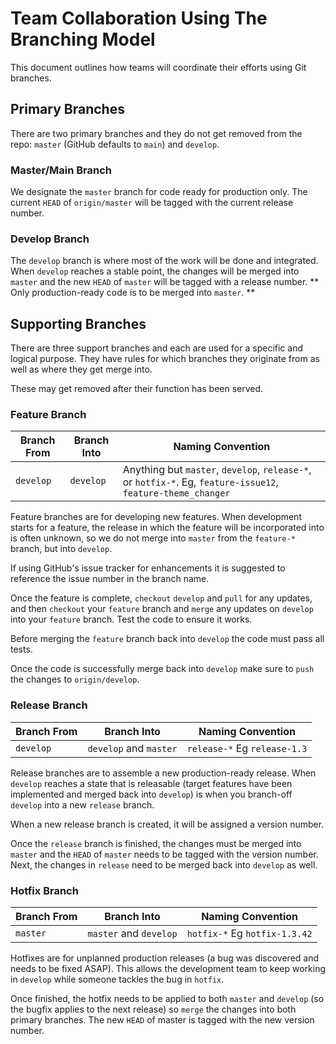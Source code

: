 # Team Collaboration Using The Branching Model
This document outlines how teams will coordinate their efforts using Git branches.

## Primary Branches
There are two primary branches and they do not get removed from the repo: `master` (GitHub defaults to `main`) and `develop`. 

### Master/Main Branch
We designate the `master` branch for code ready for production only. The current `HEAD` of `origin/master` will be tagged with the current release number.

### Develop Branch
The `develop` branch is where most of the work will be done and integrated. When `develop` reaches a stable point, the changes will be merged into `master` and the new `HEAD` of `master` will be tagged with a release number. ** Only production-ready code is to be merged into `master`. **

## Supporting Branches
There are three support branches and each are used for a specific and logical purpose. They have rules for which branches they originate from as well as where they get merge into.

These may get removed after their function has been served.

### Feature Branch
| Branch From   | Branch Into  | Naming Convention |
| ------------- | ------------ | ----------------- |
| `develop`     | `develop`    | Anything but `master`, `develop`, `release-*`, or `hotfix-*`. Eg, `feature-issue12`, `feature-theme_changer`|

Feature branches are for developing new features. When development starts for a feature, the release in which the feature will be incorporated into is often unknown, so we do not merge into `master` from the `feature-*` branch, but into `develop`.

If using GitHub's issue tracker for enhancements it is suggested to reference the issue number in the branch name.

Once the feature is complete, `checkout` `develop` and `pull` for any updates, and then `checkout` your `feature` branch and `merge` any updates on `develop` into your `feature` branch. Test the code to ensure it works.

Before merging the `feature` branch back into `develop` the code must pass all tests.

Once the code is successfully merge back into `develop` make sure to `push` the changes to `origin/develop`.

### Release Branch
| Branch From   | Branch Into  | Naming Convention |
| ------------- | ------------ | ----------------- |
| `develop`     | `develop` and `master`   | `release-*` Eg `release-1.3`|

Release branches are to assemble a new production-ready release. When `develop` reaches a state that is releasable (target features have been implemented and merged back into `develop`) is when you branch-off `develop` into a new `release` branch.

When a new release branch is created, it will be assigned a version number.

Once the `release` branch is finished, the changes must be merged into `master` and the `HEAD` of `master` needs to be tagged with the version number. Next, the changes in `release` need to be merged back into `develop` as well.

### Hotfix Branch
| Branch From   | Branch Into  | Naming Convention |
| ------------- | ------------ | ----------------- |
| `master`     | `master` and `develop`   | `hotfix-*` Eg `hotfix-1.3.42`|

Hotfixes are for unplanned production releases (a bug was discovered and needs to be fixed ASAP). This allows the development team to keep working in `develop` while someone tackles the bug in `hotfix`.

Once finished, the hotfix needs to be applied to both `master` and `develop` (so the bugfix applies to the next release) so `merge` the changes into both primary branches. The new `HEAD` of master is tagged with the new version number.